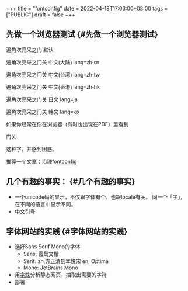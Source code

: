 +++
title = "fontconfig"
date = 2022-04-18T17:03:00+08:00
tags = ["PUBLIC"]
draft = false
+++

## 先做一个浏览器测试 {#先做一个浏览器测试}

<div style="font-family:sans">

<p>遍角次亮采之门 默认</p>

<p lang="zh-cn">遍角次亮采之门关 中文(大陆) lang=zh-cn</p>

<p lang="zh-tw">遍角次亮采之门关 中文(台湾) lang=zh-tw</p>

<p lang="zh-hk">遍角次亮采之门关 中文(香港) lang=zh-hk</p>

<p lang="ja">遍角次亮采之门关 日文 lang=ja</p>

<p lang="ko">遍角次亮采之门关 韩文 lang=ko</p>

</div>

如果你经常在你在浏览器（有时也出现在PDF）里看到

<p style="font-family:sans" lang="ja">门关</p>

这种字，并感到困惑。

推荐一个文章：[治理fontconfig](</ox-hugo/catcat.cc-用 fontconfig 治理 Linux 中的字体.pdf>)


## 几个有趣的事实： {#几个有趣的事实}

-   一个unicode码的显示，不仅跟字体有个，也跟locale有关。
    同一个「字」，在不同的语言中显示不同。
-   中文引号


## 字体网站的实践 {#字体网站的实践}

-   选好Sans Serif Mono的字体
    -   Sans: 霞鹜文楷
    -   Serif: zh,方正清刻本悦宋 en, Optima
    -   Mono: JetBrains Mono
-   用[字蛛](https://github.com/aui/font-spider)分析静态网页，抽取出需要的字符
-   部署